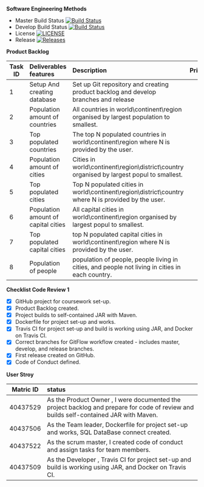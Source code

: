 
**Software Engineering Methods**

- Master Build Status [![Build Status](https://travis-ci.com/DevOpsGp4/DevOps4.svg?branch=master)](https://travis-ci.com/DevOpsGp4/DevOps4)
- Develop Build Status [![Build Status](https://travis-ci.com/DevOpsGp4/DevOps4.svg?branch=master)](https://travisci.com/DevOpsGp4/DevOps4)
- License [![LICENSE](https://img.shields.io/github/license/DevOpsGp4/DevOps4.svg?style=flat-square)](https://img.shields.io/github/license/DevOpsGp4/DevOps4)
- Release [![Releases](https://img.shields.io/github/release/DevOpsGp4/DevOps4/all.svg?style=flat-square)](https://github.com/DevOpsGp4/DevOps4/releases)

**Product Backlog**


| Task ID |Deliverables features |    Description   | Priority   | Status  |
| --------|:------------- | :----------| ---------:|---------:|
|  1 |  Setup And creating database|Set up Git repository and creating product backlog and develop branches and release | 1 | Done |
|  2 |  Population amount of countries | All countries in world\continent\region organised by largest population to smallest.| 2| In progress |
|  3 | Top populated countries | The top N populated countries in  world\continent\region where N is provided by the user. | 3| In progress |
|  4 | Population amount of cities | Cities in world\continent\region\district\country organised by largest popul to smallest. | 4 | In progress  |
|  5 | Top populated cities |Top N populated cities in world\continent\region\district\country where N is provided by the user.| 5| In progress |
|  6 | Population amount of  capital cities |All capital cities in world\continent\region organised by largest popul to smallest.|6| In progress |
| 7 | Top populated capital cities |top N populated capital cities in world\continent\region where N is provided by the user.| 7 | In progress  |
| 8 |  Population of people |population of people, people living in cities, and people not living in cities in each country. |8 | In progress |


**Checklist Code Review 1** 

 - [x] GitHub project for coursework set-up.
 - [x] Product Backlog created.
 - [x] Project builds to self-contained JAR with Maven.
 - [x] Dockerfile for project set-up and works.
 - [x] Travis CI for project set-up and build is working using JAR, and Docker on Travis CI.
 - [x] Correct branches for GitFlow workflow created - includes master, develop, and release branches.
 - [x] First release created on GitHub.
 - [x] Code of Conduct defined.
 
 **User Stroy** 
 
 | Matric ID | status  |
 | --------  |:--------|
 | 40437529 | As the Product Owner , I were documented the project backlog  and  prepare for code of review and builds self-contained JAR with Maven.|
| 40437506| As the Team leader, Dockerfile for project set-up and works, SQL DataBase connect created.|
|40437522| As the scrum master, I created code of conduct and assign tasks for team members.|
| 40437509| As the Developer , Travis CI for project set-up and build is working using JAR, and Docker on Travis CI.|
